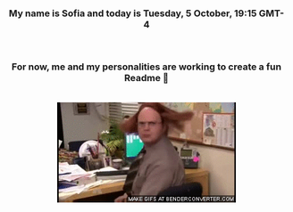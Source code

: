 


<div align="center">
<h3 >My name is Sofia and today is Tuesday, 5 October, 19:15 GMT-4</h3><br>
<h3 >For now, me and my personalities are working to create a fun Readme 👋
</h3><br>
<img src='img/dwight.gif' alt='working...'/>
</div>
